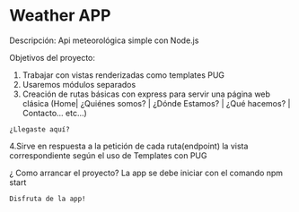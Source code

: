 # Weather APP

Descripción: 
Api meteorológica simple con Node.js

Objetivos del proyecto:
  1. Trabajar con vistas renderizadas como templates PUG
  2. Usaremos módulos separados
  3. Creación de rutas básicas con express para servir una página web clásica (Home| ¿Quiénes somos? | ¿Dónde Estamos? | ¿Qué hacemos? | Contacto... etc...)
    
    ¿Llegaste aquí? 

  4.Sirve en respuesta a la petición de cada ruta(endpoint) la vista correspondiente según el uso de Templates con PUG

¿ Como arrancar el proyecto?
    La app se debe iniciar con el comando npm start
    
    Disfruta de la app!
